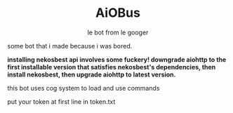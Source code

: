 <div align="center">
    <h1>AiOBus</h1>
    <p>le bot from le googer</p>
</div>
some bot that i made because i was bored.

**installing nekosbest api involves some fuckery! downgrade aiohttp to the first installable version that satisfies nekosbest's dependencies, then install nekosbest, then upgrade aiohttp to latest version.**

this bot uses cog system to load and use commands

put your token at first line in token.txt
